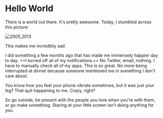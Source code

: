 # Hello World

There is a world out there. It's pretty awesome. Today, I stumbled across this picture:

![2005,2013](hello-world.png)

This makes me incredibly sad.

I did something a few months ago that has made me immensely happier day to day. ==I turned off all of my notifications.== No Twitter, email, nothing. I have to manually check all of my apps. This is so great. No more being interrupted at dinner because someone mentioned me in something I don't care about.

You know how you feel your phone vibrate sometimes, but it was just your leg? That quit happening to me. Crazy, right?

So go outside, be present with the people you love when you're with them, or go make something. Staring at your little screen isn't doing anything for you.

